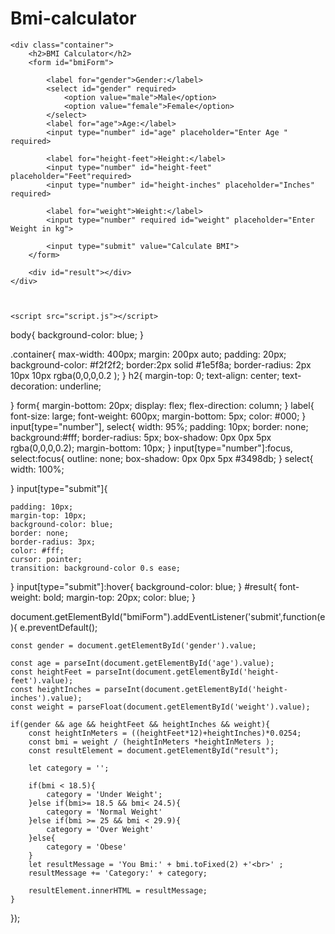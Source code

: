 # Bmi-calculator
<!DOCTYPE html>
<html lang="en">

<head>
    <meta charset="UTF-8">
    <meta name="viewport" content="width=device-width, initial-scale=1.0">
    <title>Bmi Calculator</title>
    <link rel="stylesheet" href="style.css">
</head>

<body>

    <div class="container">
        <h2>BMI Calculator</h2>
        <form id="bmiForm">

            <label for="gender">Gender:</label>
            <select id="gender" required>
                <option value="male">Male</option>
                <option value="female">Female</option>
            </select>
            <label for="age">Age:</label>
            <input type="number" id="age" placeholder="Enter Age " required>

            <label for="height-feet">Height:</label>
            <input type="number" id="height-feet" placeholder="Feet"required>
            <input type="number" id="height-inches" placeholder="Inches" required>

            <label for="weight">Weight:</label>
            <input type="number" required id="weight" placeholder="Enter Weight in kg">

            <input type="submit" value="Calculate BMI">
        </form>

        <div id="result"></div>
    </div>



    <script src="script.js"></script>
</body>

</html>




body{
    background-color: blue;
}

.container{
    max-width: 400px;
    margin: 200px auto;
    padding: 20px;
    background-color: #f2f2f2;
    border:2px solid #1e5f8a;
    border-radius: 2px 10px 10px rgba(0,0,0,0.2 );
}
h2{
    margin-top: 0;
    text-align: center;
    text-decoration: underline;

}
form{
    margin-bottom: 20px;
    display: flex;
    flex-direction: column;
}
label{
    font-size: large;
    font-weight: 600px;
    margin-bottom: 5px;
    color: #000;
}
input[type="number"],
select{
    width: 95%;
    padding: 10px;
    border: none;
    background:#fff;
    border-radius: 5px;
    box-shadow: 0px 0px 5px rgba(0,0,0,0.2);
    margin-bottom: 10px;
}
input[type="number"]:focus,
select:focus{
    outline: none;
    box-shadow: 0px 0px 5px #3498db;
}
select{
    width: 100%;

}
input[type="submit"]{

    padding: 10px;
    margin-top: 10px;
    background-color: blue;
    border: none;
    border-radius: 3px;
    color: #fff;
    cursor: pointer;
    transition: background-color 0.s ease;


}
input[type="submit"]:hover{
    background-color: blue;
}
#result{
    font-weight: bold;
    margin-top: 20px;
    color: blue;
}



document.getElementById("bmiForm").addEventListener('submit',function(e){
    e.preventDefault();

    const gender = document.getElementById('gender').value;

    const age = parseInt(document.getElementById('age').value);
    const heightFeet = parseInt(document.getElementById('height-feet').value);
    const heightInches = parseInt(document.getElementById('height-inches').value);
    const weight = parseFloat(document.getElementById('weight').value);

    if(gender && age && heightFeet && heightInches && weight){
        const heightInMeters = ((heightFeet*12)+heightInches)*0.0254;
        const bmi = weight / (heightInMeters *heightInMeters );
        const resultElement = document.getElementById("result");

        let category = '';

        if(bmi < 18.5){
            category = 'Under Weight';
        }else if(bmi>= 18.5 && bmi< 24.5){
            category = 'Normal Weight'
        }else if(bmi >= 25 && bmi < 29.9){
            category = 'Over Weight'
        }else{
            category = 'Obese'
        }
        let resultMessage = 'You Bmi:' + bmi.toFixed(2) +'<br>' ;
        resultMessage += 'Category:' + category;

        resultElement.innerHTML = resultMessage;
    }
});




